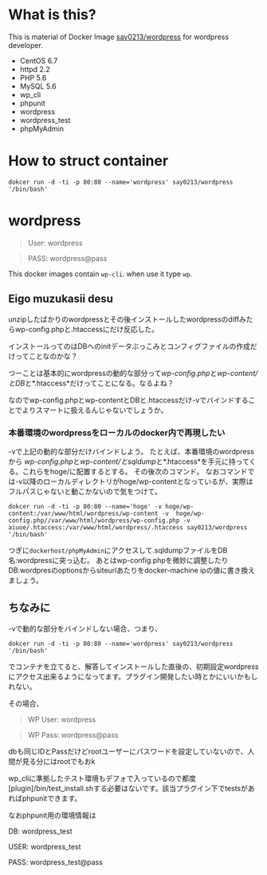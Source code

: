 # What is this?

This is material of Docker Image [say0213/wordpress](https://hub.docker.com/r/say0213/wordpress/) for wordpress developer.

 - CentOS 6.7
 - httpd 2.2
 - PHP 5.6
 - MySQL 5.6
 - wp_cli
 - phpunit
 - wordpress
 - wordpress_test
 - phpMyAdmin

# How to struct container
```
dokcer run -d -ti -p 80:80 --name='wordpress' say0213/wordpress '/bin/bash'
```

# wordpress

> User: wordpress

> PASS: wordpress@pass

This docker images contain `wp-cli`. when use it type `wp`.

## Eigo muzukasii desu

unzipしたばかりのwordpressとその後インストールしたwordpressのdiffみたらwp-config.phpと.htaccessにだけ反応した。

インストールってのはDBへのinitデータぶっこみとコンフィグファイルの作成だけってことなのかな？

つーことは基本的にwordpressの動的な部分って*wp-config.php*と*wp-content/*と*DB*と*.htaccess*だけってことになる。なるよね？

なのでwp-config.phpとwp-contentとDBと.htaccessだけ-vでバインドすることでよりスマートに扱えるんじゃないでしょうか。

### 本番環境のwordpressをローカルのdocker内で再現したい
-vで上記の動的な部分だけバインドしよう。
たとえば、本番環境のwordpressから
*wp-config.php*と*wp-content/*と*sqldump*と*.htaccess*を手元に持ってくる。これらをhoge/に配置するとする。
その後次のコマンド。
なおコマンドでは-v以降のローカルディレクトリがhoge/wp-contentとなっているが、実際はフルパスじゃないと動こかないので気をつけて。
```
dokcer run -d -ti -p 80:80 --name='hoge' -v hoge/wp-content:/var/www/html/wordpress/wp-content -v  hoge/wp-config.php//var/www/html/wordpress/wp-config.php -v aiuoe/.htaccess:/var/www/html/wordpress/.htaccess say0213/wordpress '/bin/bash'
```

つぎに`dockerhost/phpMyAdmin`にアクセスして.sqldumpファイルをDB名:wordpressに突っ込む。
あとはwp-config.phpを微妙に調整したりDB:wordpresのoptionsからsiteurlあたりをdocker-machine ipの値に書き換えましょう。


## ちなみに
-vで動的な部分をバインドしない場合、つまり、
```
dokcer run -d -ti -p 80:80 --name='wordpress' say0213/wordpress '/bin/bash'
```
でコンテナを立てると、解答してインストールした直後の、初期設定wordpressにアクセス出来るようになってます。プラグイン開発したい時とかにいいかもしれない。

その場合、

>WP User: wordpress

>WP Pass: wordpress@pass

dbも同じIDとPassだけどrootユーザーにパスワードを設定していないので、人間が見る分にはrootでもおk

wp_cliに準拠したテスト環境もデフォで入っているので都度[plugin]/bin/test_install.shする必要はないです。該当プラグイン下でtestsがあればphpunitできます。

なおphpunit用の環境情報は

DB: wordpress_test

USER: wordpress_test

PASS: wordpress_test@pass

